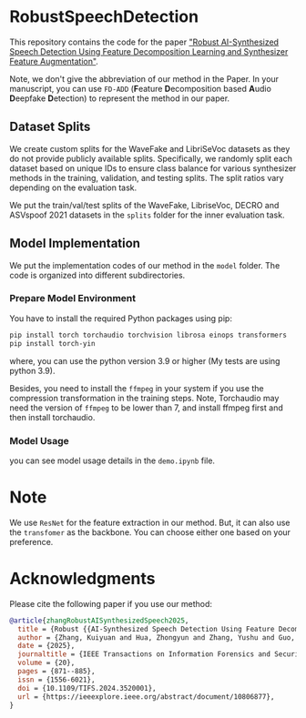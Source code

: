 # RobustSpeechDetection

This repository contains the code for the paper ["Robust AI-Synthesized Speech Detection Using Feature Decomposition Learning and Synthesizer Feature Augmentation"](https://ieeexplore.ieee.org/abstract/document/10806877).


Note, we don't give the abbreviation of our method in the Paper. In your manuscript, you can use `FD-ADD` (**F**eature **D**ecomposition based **A**udio **D**eepfake **D**etection) to represent the method in our paper.

## Dataset Splits

We create custom splits for the WaveFake and LibriSeVoc datasets as they do not provide publicly available splits. Specifically, we randomly split each dataset based on unique IDs to ensure class balance for various synthesizer methods in the training, validation, and testing splits. The split ratios vary depending on the evaluation task.

We put the train/val/test splits of the WaveFake, LibriseVoc, DECRO and ASVspoof 2021 datasets in the `splits` folder for the inner evaluation task.


## Model Implementation

We put the implementation codes of our method in the `model` folder. The code is organized into different subdirectories.


### Prepare Model Environment

You have to install the required Python packages using pip:

```bash
pip install torch torchaudio torchvision librosa einops transformers
pip install torch-yin
```
where, you can use the python version 3.9 or higher (My tests are using python 3.9).

Besides, you need to install the `ffmpeg` in your system if you use the compression transformation in the training steps. Note, Torchaudio may need the version of `ffmpeg` to be lower than 7, and install ffmpeg first and then install torchaudio.

### Model Usage

you can see model usage details in the `demo.ipynb` file.


# Note

We use `ResNet` for the feature extraction in our method. But, it can also use the `transfomer` as the backbone. You can choose either one based on your preference.

# Acknowledgments

Please cite the following paper if you use our method:
```bibtex
@article{zhangRobustAISynthesizedSpeech2025,
  title = {Robust {{AI-Synthesized Speech Detection Using Feature Decomposition Learning}} and {{Synthesizer Feature Augmentation}}},
  author = {Zhang, Kuiyuan and Hua, Zhongyun and Zhang, Yushu and Guo, Yifang and Xiang, Tao},
  date = {2025},
  journaltitle = {IEEE Transactions on Information Forensics and Security},
  volume = {20},
  pages = {871--885},
  issn = {1556-6021},
  doi = {10.1109/TIFS.2024.3520001},
  url = {https://ieeexplore.ieee.org/abstract/document/10806877},
}
```
